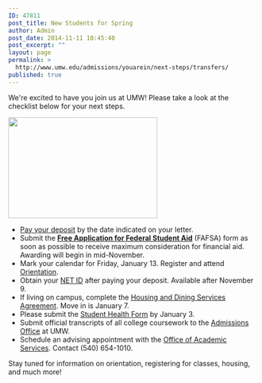 ```yaml
---
ID: 47811
post_title: New Students for Spring
author: Admin
post_date: 2014-11-11 10:45:40
post_excerpt: ""
layout: page
permalink: >
  http://www.umw.edu/admissions/youarein/next-steps/transfers/
published: true
---
```

We're excited to have you join us at UMW! Please take a look at the checklist below for your next steps.
<p style="color: #25150c"><a style="color: #002b5a" href="http://admissions.umw.edu/youarein/files/2011/12/Orientation-65.jpg"><img class="size-medium wp-image-45851 alignright" src="http://admissions.umw.edu/youarein/files/2011/12/Orientation-65-300x203.jpg" alt="" width="300" height="203" /></a></p>

<ul>
 	<li><a href="/admissions/youarein/enrollment-deposit/">Pay your deposit</a> by the date indicated on your letter.</li>
 	<li>Submit the <a href="https://fafsa.ed.gov/" target="_blank" rel="nofollow"><b>Free Application for Federal Student Aid</b></a> (FAFSA) form as soon as possible to receive maximum consideration for financial aid. Awarding will begin in mid-November.</li>
 	<li>Mark your calendar for Friday, January 13. Register and attend <a href="http://orientation.umw.edu/transferorientation/">Orientation</a>.</li>
 	<li>Obtain your <a href="http://technology.umw.edu/logins/">NET ID</a> after paying your deposit. Available after November 9.</li>
 	<li>If living on campus, complete the <a href="http://students.umw.edu/residencelife/agreement2015/">Housing and Dining Services Agreement</a>. Move in is January 7.</li>
 	<li>Please submit the <a href="http://students.umw.edu/healthcenter/forms/">Student Health Form</a> by January 3.</li>
 	<li>Submit official transcripts of all college coursework to the <a href="/directory/department/admissions/">Admissions Office</a> at UMW.</li>
 	<li>Schedule an advising appointment with the <a href="http://academics.umw.edu/academicservices/">Office of Academic Services</a>. Contact (540) 654-1010.</li>
</ul>
Stay tuned for information on orientation, registering for classes, housing, and much more!